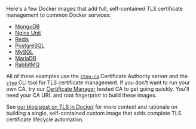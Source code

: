 Here's a few Docker images that add full, self-contained TLS certificate management to common Docker services:
- [MongoDB](https://github.com/smallstep/docker-tls/tree/main/mongodb)
- [Nginx Unit](https://github.com/smallstep/docker-tls/tree/main/nginx-unit)
- [Redis](https://github.com/smallstep/docker-tls/tree/main/redis)
- [PostgreSQL](https://github.com/smallstep/docker-tls/tree/main/postgres)
- [MySQL](https://github.com/smallstep/docker-tls/tree/main/mysql)
- [MariaDB](https://github.com/smallstep/docker-tls/tree/main/mariadb)
- [RabbitMQ](https://github.com/smallstep/docker-tls/tree/main/rabbitmq)

All of these examples use the [`step-ca`](https://github.com/smallstep/certificates/) Certificate Authority server and the [`step`](https://github.com/smallstep/cli/) CLI tool for TLS certificate management. If you don't want to run your own CA, try our [Certificate Manager](https://smallstep.com/signup?product=cm) hosted CA to get going quickly. You'll need your CA URL and root fingerprint to build these images.

See [our blog post on TLS in Docker](https://smallstep.com/blog/automate-docker-ssl-tls-certificates/) for more context and rationale on building a single, self-contained custom image that adds complete TLS certificate lifecycle automation.
